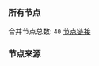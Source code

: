 ### 所有节点
合并节点总数: `40`
[节点链接](https://raw.githubusercontent.com/rzhy1/11/master/sub/sub_merge_base64.txt)

### 节点来源